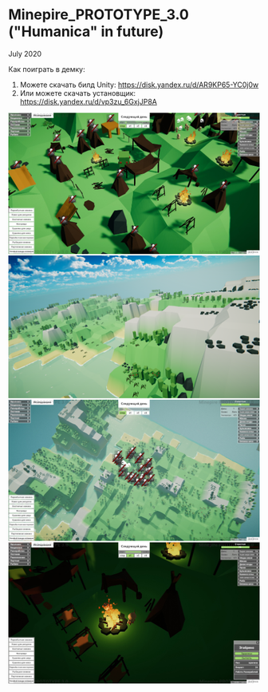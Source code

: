 # Minepire_PROTOTYPE_3.0 ("Humanica" in future)
July 2020

Как поиграть в демку:
1) Можете скачать билд Unity: https://disk.yandex.ru/d/AR9KP65-YC0j0w
2) Или можете скачать установщик: https://disk.yandex.ru/d/vp3zu_6GxjJP8A

![Image alt](ScreenshotsForGithub/g43f5df23d.png "")
![Image alt](ScreenshotsForGithub/jk765u78tfg.png "")
![Image alt](ScreenshotsForGithub/d65uh7reygf.png "")
![Image alt](ScreenshotsForGithub/j27g72gdh2d.png "")

